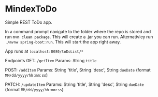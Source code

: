 # MindexToDo

Simple REST ToDo app.

In a command prompt navigate to the folder where the repo is stored and run `mvn clean package`. This will create a .jar you can run.
Alternativley run `./mvnw spring-boot:run`. This will start the app right away.

App runs at `localhost:8080/toDoList/*`

Endpoints
GET: `/getItem`
Params: String `title`

POST: `/addItem`
Params: String 'title', String 'desc', String `dueDate` (format `MM/dd/yyyy/hh:mm:ss`)

PATCH: `/updateItem`
Params: String 'title', String 'desc', String `dueDate` (format `MM/dd/yyyy/hh:mm:ss`)
